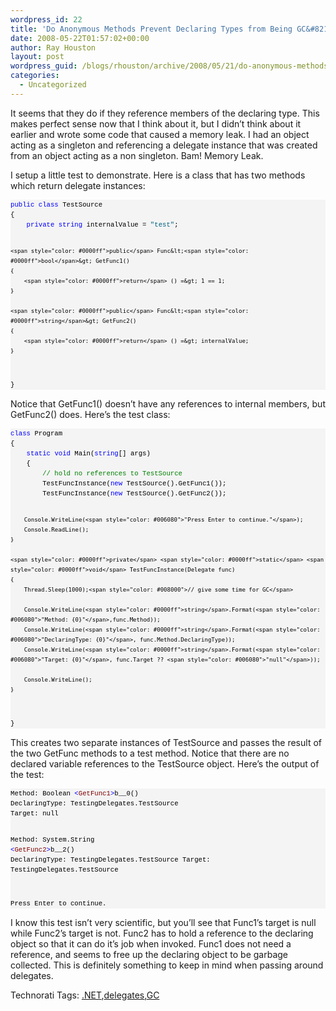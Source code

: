 ```yaml
---
wordpress_id: 22
title: 'Do Anonymous Methods Prevent Declaring Types from Being GC&#8217;d?'
date: 2008-05-22T01:57:02+00:00
author: Ray Houston
layout: post
wordpress_guid: /blogs/rhouston/archive/2008/05/21/do-anonymous-methods-prevent-declaring-types-from-being-gc-d.aspx
categories:
  - Uncategorized
---
```

It seems that they do if they reference members of the declaring type. This makes perfect sense now that I think about it, but I didn&#8217;t think about it earlier and wrote some code that caused a memory leak. I had an object acting as a singleton and referencing a delegate instance that was created from an object acting as a non singleton. Bam! Memory Leak.

I setup a little test to demonstrate. Here is a class that has two methods which return delegate instances:

<div>
  <pre style="padding-right: 0px;padding-left: 0px;font-size: 8pt;padding-bottom: 0px;margin: 0em;overflow: visible;width: 100%;color: black;border-top-style: none;line-height: 12pt;padding-top: 0px;font-family: consolas, 'Courier New', courier, monospace;border-right-style: none;border-left-style: none;background-color: #f4f4f4;border-bottom-style: none"><span style="color: #0000ff">public</span> <span style="color: #0000ff">class</span> TestSource
{
    <span style="color: #0000ff">private</span> <span style="color: #0000ff">string</span> internalValue = <span style="color: #006080">"test"</span>;

    <span style="color: #0000ff">public</span> Func&lt;<span style="color: #0000ff">bool</span>&gt; GetFunc1()
    {
        <span style="color: #0000ff">return</span> () =&gt; 1 == 1;
    }

    <span style="color: #0000ff">public</span> Func&lt;<span style="color: #0000ff">string</span>&gt; GetFunc2()
    {
        <span style="color: #0000ff">return</span> () =&gt; internalValue;
    }
}
</pre>
</div>

Notice that GetFunc1() doesn&#8217;t have any references to internal members, but GetFunc2() does. Here&#8217;s the test class:

<div>
  <pre style="padding-right: 0px;padding-left: 0px;font-size: 8pt;padding-bottom: 0px;margin: 0em;overflow: visible;width: 100%;color: black;border-top-style: none;line-height: 12pt;padding-top: 0px;font-family: consolas, 'Courier New', courier, monospace;border-right-style: none;border-left-style: none;background-color: #f4f4f4;border-bottom-style: none"><span style="color: #0000ff">class</span> Program
{
    <span style="color: #0000ff">static</span> <span style="color: #0000ff">void</span> Main(<span style="color: #0000ff">string</span>[] args)
    {
        <span style="color: #008000">// hold no references to TestSource</span>
        TestFuncInstance(<span style="color: #0000ff">new</span> TestSource().GetFunc1());
        TestFuncInstance(<span style="color: #0000ff">new</span> TestSource().GetFunc2());

        Console.WriteLine(<span style="color: #006080">"Press Enter to continue."</span>);
        Console.ReadLine();
    }

    <span style="color: #0000ff">private</span> <span style="color: #0000ff">static</span> <span style="color: #0000ff">void</span> TestFuncInstance(Delegate func)
    {
        Thread.Sleep(1000);<span style="color: #008000">// give some time for GC</span>

        Console.WriteLine(<span style="color: #0000ff">string</span>.Format(<span style="color: #006080">"Method: {0}"</span>,func.Method));
        Console.WriteLine(<span style="color: #0000ff">string</span>.Format(<span style="color: #006080">"DeclaringType: {0}"</span>, func.Method.DeclaringType));
        Console.WriteLine(<span style="color: #0000ff">string</span>.Format(<span style="color: #006080">"Target: {0}"</span>, func.Target ?? <span style="color: #006080">"null"</span>));

        Console.WriteLine();
    }
}
</pre>
</div>

This creates two separate instances of TestSource and passes the result of the two GetFunc methods to a test method. Notice that there are no declared variable references to the TestSource object. Here&#8217;s the output of the test:

<div>
  <pre style="padding-right: 0px;padding-left: 0px;font-size: 8pt;padding-bottom: 0px;margin: 0em;overflow: visible;width: 100%;color: black;border-top-style: none;line-height: 12pt;padding-top: 0px;font-family: consolas, 'Courier New', courier, monospace;border-right-style: none;border-left-style: none;background-color: #f4f4f4;border-bottom-style: none">Method: Boolean <span style="color: #0000ff">&lt;</span><span style="color: #800000">GetFunc1</span><span style="color: #0000ff">&gt;</span>b__0()
DeclaringType: TestingDelegates.TestSource
Target: null 

Method: System.String <span style="color: #0000ff">&lt;</span><span style="color: #800000">GetFunc2</span><span style="color: #0000ff">&gt;</span>b__2()
DeclaringType: TestingDelegates.TestSource
Target: TestingDelegates.TestSource 

Press Enter to continue.
</pre>
</div>

I know this test isn&#8217;t very scientific, but you&#8217;ll see that Func1&#8217;s target is null while Func2&#8217;s target is not. Func2 has to hold a reference to the declaring object so that it can do it&#8217;s job when invoked. Func1 does not need a reference, and seems to free up the declaring object to be garbage collected. This is definitely something to keep in mind when passing around delegates.

<div class="wlWriterSmartContent" style="padding-right: 0px;padding-left: 0px;padding-bottom: 0px;margin: 0px;padding-top: 0px">
  Technorati Tags: <a href="http://technorati.com/tags/.NET" rel="tag">.NET</a>,<a href="http://technorati.com/tags/delegates" rel="tag">delegates</a>,<a href="http://technorati.com/tags/GC" rel="tag">GC</a>
</div>